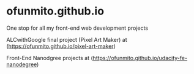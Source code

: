# ofunmito.github.io

One stop for all my front-end web development projects


ALCwithGoogle final project  (Pixel Art Maker) at (https://ofunmito.github.io/pixel-art-maker)


Front-End Nanodgree projects at (https://ofunmito.github.io/udacity-fe-nanodegree)